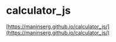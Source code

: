 # calculator_js

[https://maninserg.github.io/calculator_js/](https://maninserg.github.io/calculator_js/)